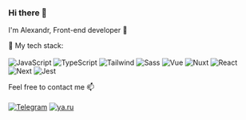 ### Hi there 👋

I'm Alexandr, Front-end developer 👻

📃 My tech stack:
<br><br>
![JavaScript](https://img.shields.io/badge/javascript-F7DF1E?style=for-the-badge&logo=javascript&logoColor=black)
![TypeScript](https://img.shields.io/badge/typescript-3178C6?style=for-the-badge&logo=typescript&logoColor=white)
![Tailwind](https://img.shields.io/badge/tailwind-06B6D4?style=for-the-badge&logo=tailwindcss&logoColor=white)
![Sass](https://img.shields.io/badge/sass-CC6699?style=for-the-badge&logo=sass&logoColor=white)
![Vue](https://img.shields.io/badge/vue-4FC08D?style=for-the-badge&logo=vuedotjs&logoColor=white)
![Nuxt](https://img.shields.io/badge/nuxt-00DC82?style=for-the-badge&logo=nuxtdotjs&logoColor=white)
![React](https://img.shields.io/badge/react-61DAFB?style=for-the-badge&logo=react&logoColor=black)
![Next](https://img.shields.io/badge/next-000000?style=for-the-badge&logo=nextdotjs&logoColor=white)
![Jest](https://img.shields.io/badge/jest-C21325?style=for-the-badge&logo=jest&logoColor=white)

Feel free to contact me 📫
<br><br>
<a href="https://t.me/shtxkrxl" target="_blank">![Telegram](https://img.shields.io/badge/shtxkrxl-26A5E4?style=for-the-badge&logo=telegram&logoColor=white)</a>
<a href="mailto:shtxkrxl@ya.ru" target="_blank">![ya.ru](https://img.shields.io/badge/shtxkrxl%40ya.ru-ffcc00?style=for-the-badge&logo=maildotru&logoColor=black)</a>
